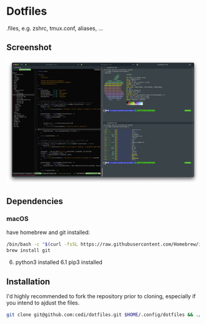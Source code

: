 # Dotfiles

.files, e.g. zshrc, tmux.conf, aliases, ...

## Screenshot
![Screenshot](screenshot.png?raw=true)


## Dependencies

### macOS

have homebrew and git installed:

```bash
/bin/bash -c "$(curl -fsSL https://raw.githubusercontent.com/Homebrew/install/HEAD/install.sh)"
brew install git
```

6. python3 installed
6.1 pip3 installed

## Installation

I'd highly recommended to fork the repository prior to cloning, especially if you intend to ajdust the files.

```bash
git clone git@github.com:cedi/dotfiles.git $HOME/.config/dotfiles && ./.config/dotfiles/insta.sh
```
